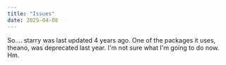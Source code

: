 ```yaml
---
title: "Issues"
date: 2025-04-08
---
```

So.... starry was last updated 4 years ago. One of the packages it uses, theano, was deprecated last year. I'm not sure what I'm going to do now. Hm.
